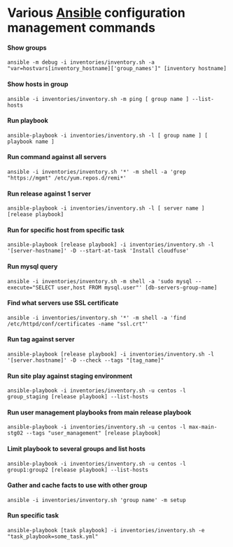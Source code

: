 

# Various [Ansible](https://www.ansible.com/) configuration management commands

#### Show groups

```
ansible -m debug -i inventories/inventory.sh -a "var=hostvars[inventory_hostname]['group_names']" [inventory hostname]
```

#### Show hosts in group

```
ansible -i inventories/inventory.sh -m ping [ group name ] --list-hosts
```

#### Run playbook

```
ansible-playbook -i inventories/inventory.sh -l [ group name ] [ playbook name ]
```

#### Run command against all servers

```
ansible -i inventories/inventory.sh '*' -m shell -a 'grep "https://mgmt" /etc/yum.repos.d/remi*'
```

#### Run release against 1 server

```
ansible-playbook -i inventories/inventory.sh -l [ server name ] [release playbook]
```

#### Run for specific host from specific task

```
ansible-playbook [release playbook] -i inventories/inventory.sh -l '[server-hostname]' -D --start-at-task 'Install cloudfuse'
```

#### Run mysql query

```
ansible -i inventories/inventory.sh -m shell -a 'sudo mysql --execute="SELECT user,host FROM mysql.user"' [db-servers-group-name]
```

#### Find what servers use SSL certificate

```
ansible -i inventories/inventory.sh '*' -m shell -a 'find /etc/httpd/conf/certificates -name "ssl.crt"'
```

#### Run tag against server

```
ansible-playbook [release playbook] -i inventories/inventory.sh -l '[server.hostname]' -D --check --tags "[tag_name]"
```

#### Run site play against staging environment

```
ansible-playbook -i inventories/inventory.sh -u centos -l group_staging [release playbook] --list-hosts
```

#### Run user management playbooks from main release playbook

```
ansible-playbook -i inventories/inventory.sh -u centos -l max-main-stg02 --tags "user_management" [release playbook]
```

#### Limit playbook to  several groups and list hosts

```
ansible-playbook -i inventories/inventory.sh -u centos -l group1:group2 [release playbook] --list-hosts
```

#### Gather and cache facts to use with other group

```
ansible -i inventories/inventory.sh 'group name' -m setup
```

#### Run specific task

```
ansible-playbook [task playbook] -i inventories/inventory.sh -e "task_playbook=some_task.yml"
```
